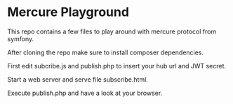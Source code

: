 # Mercure Playground

This repo contains a few files to play around with mercure protocol from symfony.

After cloning the repo make sure to install composer dependencies.

First edit subcribe.js and publish.php to insert your hub url and JWT secret.

Start a web server and serve file subscribe.html.

Execute publish.php and have a look at your browser.
